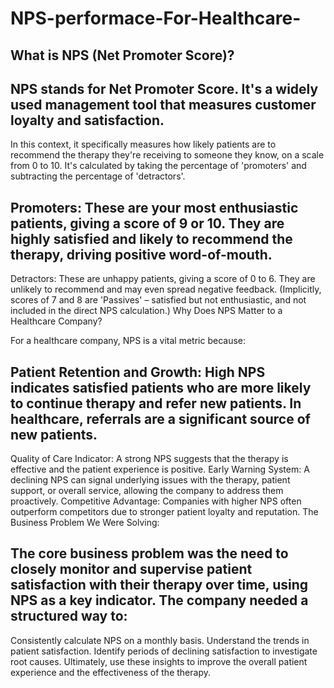 # NPS-performace-For-Healthcare-
## What is NPS (Net Promoter Score)?

## NPS stands for Net Promoter Score. It's a widely used management tool that measures customer loyalty and satisfaction. 
In this context, it specifically measures how likely patients are to recommend the therapy they're receiving to someone they know, on a scale from 0 to 10. It's calculated by taking the percentage of 'promoters' and subtracting the percentage of 'detractors'.


## Promoters: These are your most enthusiastic patients, giving a score of 9 or 10. They are highly satisfied and likely to recommend the therapy, driving positive word-of-mouth.
Detractors: These are unhappy patients, giving a score of 0 to 6. They are unlikely to recommend and may even spread negative feedback.
(Implicitly, scores of 7 and 8 are 'Passives' – satisfied but not enthusiastic, and not included in the direct NPS calculation.)
Why Does NPS Matter to a Healthcare Company?

For a healthcare company, NPS is a vital metric because:

## Patient Retention and Growth: High NPS indicates satisfied patients who are more likely to continue therapy and refer new patients. In healthcare, referrals are a significant source of new patients.
Quality of Care Indicator: A strong NPS suggests that the therapy is effective and the patient experience is positive.
Early Warning System: A declining NPS can signal underlying issues with the therapy, patient support, or overall service, allowing the company to address them proactively.
Competitive Advantage: Companies with higher NPS often outperform competitors due to stronger patient loyalty and reputation.
The Business Problem We Were Solving:

## The core business problem was the need to closely monitor and supervise patient satisfaction with their therapy over time, using NPS as a key indicator. The company needed a structured way to:

Consistently calculate NPS on a monthly basis.
Understand the trends in patient satisfaction.
Identify periods of declining satisfaction to investigate root causes.
Ultimately, use these insights to improve the overall patient experience and the effectiveness of the therapy.
